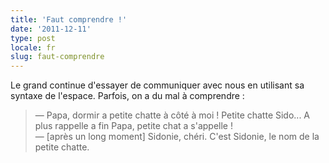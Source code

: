 ```yaml
---
title: 'Faut comprendre !'
date: '2011-12-11'
type: post
locale: fr
slug: faut-comprendre
---
```


Le grand continue d'essayer de communiquer avec nous en utilisant sa syntaxe de l'espace. Parfois, on a du mal à comprendre :

> — Papa, dormir a petite chatte à côté à moi ! Petite chatte Sido... A plus rappelle a fin Papa, petite chat a s'appelle !  
> — [après un long moment] Sidonie, chéri. C'est Sidonie, le nom de la petite chatte.
